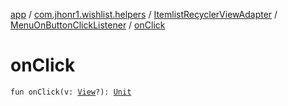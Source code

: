[app](../../../index.md) / [com.jhonr1.wishlist.helpers](../../index.md) / [ItemlistRecyclerViewAdapter](../index.md) / [MenuOnButtonClickListener](index.md) / [onClick](./on-click.md)

# onClick

`fun onClick(v: `[`View`](https://developer.android.com/reference/android/view/View.html)`?): `[`Unit`](https://kotlinlang.org/api/latest/jvm/stdlib/kotlin/-unit/index.html)